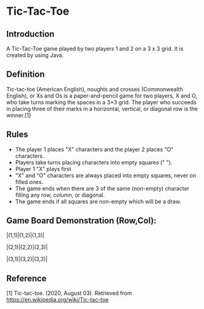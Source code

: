 # Tic-Tac-Toe

## Introduction
A Tic-Tac-Toe game played by two players 1 and 2 on a 3 x 3 grid. It is created by using Java. 

## Definition
Tic-tac-toe (American English), noughts and crosses (Commonwealth English), or Xs and Os is a paper-and-pencil game for two players, X and O, who take turns marking the spaces in a 3×3 grid. The player who succeeds in placing three of their marks in a horizontal, vertical, or diagonal row is the winner.[1]

## Rules
- The player 1 places "X" characters and the player 2 places "O" characters.
- Players take turns placing characters into empty squares (" ").
- Player 1 "X" plays first
- "X" and "O" characters are always placed into empty squares, never on filled ones.
- The game ends when there are 3 of the same (non-empty) character filling any row, column, or diagonal.
- The game ends if all squares are non-empty which will be a draw.

## Game Board Demonstration (Row,Col):

|(1,1)|(1,2)|(1,3)|

|(2,1)|(2,2)|(2,3)|

|(3,1)|(3,2)|(3,3)|

## Reference
[1] Tic-tac-toe. (2020, August 03). Retrieved from https://en.wikipedia.org/wiki/Tic-tac-toe
